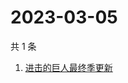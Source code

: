 # 2023-03-05

共 1 条

<!-- BEGIN -->
<!-- 最后更新时间 Sun Mar 05 2023 08:35:36 GMT+0800 (China Standard Time) -->

1. [进击的巨人最终季更新](https://www.zhihu.com/search?q=进击的巨人最终季更新)

<!-- END -->
